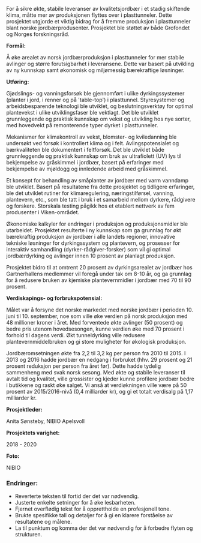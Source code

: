 For å sikre økte, stabile leveranser av kvalitetsjordbær i et stadig skiftende klima, måtte mer av produksjonen flyttes over i plasttunneler. Dette prosjektet utgjorde et viktig bidrag for å fremme produksjon i plasttunneler blant norske jordbærprodusenter. Prosjektet ble støttet av både Grofondet og Norges forskningsråd.

**Formål:**

Å øke arealet av norsk jordbærproduksjon i plasttunneler for mer stabile avlinger og større forutsigbarhet i leveransene. Dette var basert på utvikling av ny kunnskap samt økonomisk og miljømessig bærekraftige løsninger.

**Utføring:**

Gjødslings- og vanningsforsøk ble gjennomført i ulike dyrkingssystemer (planter i jord, i renner og på 'table-top') i plasttunnel. Styresystemer og arbeidsbesparende teknologi ble utviklet, og beslutningsverktøy for optimal plantevekst i ulike utviklingsfaser ble vektlagt. Det ble utviklet grunnleggende og praktisk kunnskap om vekst og utvikling hos nye sorter, med hovedvekt på remonterende typer dyrket i plasttunneler.

Mekanismer for klimakontroll av vekst, blomster- og kviledanning ble undersøkt ved forsøk i kontrollert klima og i felt. Avlingspotensialet og bærkvaliteten ble dokumentert i feltforsøk. Det ble utviklet både grunnleggende og praktisk kunnskap om bruk av ultrafiolett (UV) lys til bekjempelse av gråskimmel i jordbær, basert på erfaringer med bekjempelse av mjøldogg og innledende arbeid med gråskimmel.

Et konsept for behandling av småplanter av jordbær med varm vanndamp ble utviklet. Basert på resultatene fra dette prosjektet og tidligere erfaringer, ble det utviklet rutiner for klimaregulering, næringstilførsel, vanning, plantevern, etc., som ble tatt i bruk i et samarbeid mellom dyrkere, rådgivere og forskere. Storskala testing pågikk hos et etablert nettverk av fem produsenter i Viken-området.

Økonomiske kalkyler for endringer i produksjon og produksjonsmidler ble utarbeidet. Prosjektet resulterte i ny kunnskap som ga grunnlag for økt bærekraftig produksjon av jordbær i alle landets regioner, innovative tekniske løsninger for dyrkingssystem og plantevern, og prosesser for interaktiv samhandling (dyrker-rådgiver-forsker) som vil gi optimal jordbærdyrking og avlinger innen 10 prosent av planlagt produksjon.

Prosjektet bidro til at omtrent 20 prosent av dyrkingsarealet av jordbær hos Gartnerhallens medlemmer vil foregå under tak om 8-10 år, og ga grunnlag for å redusere bruken av kjemiske plantevernmidler i jordbær med 70 til 90 prosent.

**Verdiskapings- og forbrukspotensial:**

Målet var å forsyne det norske markedet med norske jordbær i perioden 10. juni til 10. september, noe som ville øke verdien på norsk produksjon med 48 millioner kroner i året. Med forventede økte avlinger (50 prosent) og bedre pris utenom hovedsesongen, kunne verdien øke med 70 prosent i forhold til dagens verdi. Økt tunneldyrking ville redusere plantevernmiddelbruken og gi store muligheter for økologisk produksjon.

Jordbæromsetningen økte fra 2,2 til 3,2 kg per person fra 2010 til 2015. I 2013 og 2016 hadde jordbær en nedgang i forbruket (hhv. 29 prosent og 21 prosent reduksjon per person fra året før). Dette hadde tydelig sammenheng med svak norsk sesong. Med økte og stabile leveranser til avtalt tid og kvalitet, ville grossister og kjeder kunne profilere jordbær bedre i butikkene og raskt øke salget. Vi anså at verdiøkningen ville være på 50 prosent av 2015/2016-nivå (0,4 milliarder kr), og gi et totalt verdisalg på 1,17 milliarder kr.

**Prosjektleder:**

Anita Sønsteby, NIBIO Apelsvoll

**Prosjektets varighet:**

2018 - 2020

**Foto:**

NIBIO

### Endringer:

- Reverterte teksten til fortid der det var nødvendig.
- Justerte enkelte setninger for å øke lesbarheten.
- Fjernet overflødig tekst for å opprettholde en profesjonell tone.
- Brukte spesifikke tall og detaljer for å gi en klarere forståelse av resultatene og målene.
- La til punktum og komma der det var nødvendig for å forbedre flyten og strukturen.
